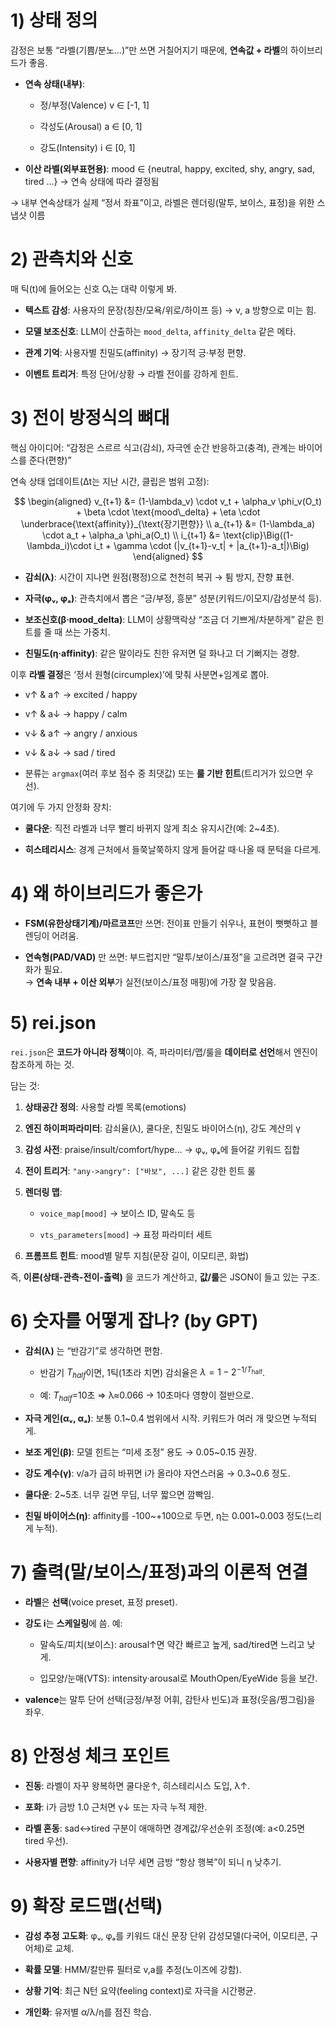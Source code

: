 # 1) 상태 정의

감정은 보통 “라벨(기쁨/분노…)”만 쓰면 거칠어지기 때문에, **연속값 + 라벨**의 하이브리드가 좋음.

- **연속 상태(내부)**:
    
    - 정/부정(Valence) v ∈ [-1, 1]
        
    - 각성도(Arousal) a ∈ [0, 1]
        
    - 강도(Intensity) i ∈ [0, 1]
        
- **이산 라벨(외부표현용)**: mood ∈ {neutral, happy, excited, shy, angry, sad, tired …} -> 연속 상태에 따라 결정됨
    

→ 내부 연속상태가 실제 “정서 좌표”이고, 라벨은 렌더링(말투, 보이스, 표정)을 위한 스냅샷 이름

# 2) 관측치와 신호

매 틱(t)에 들어오는 신호 Oₜ는 대략 이렇게 봐.

- **텍스트 감성**: 사용자의 문장(칭찬/모욕/위로/하이프 등) → v, a 방향으로 미는 힘.
    
- **모델 보조신호**: LLM이 산출하는 `mood_delta`, `affinity_delta` 같은 메타.
    
- **관계 기억**: 사용자별 친밀도(affinity) → 장기적 긍·부정 편향.
    
- **이벤트 트리거**: 특정 단어/상황 → 라벨 전이를 강하게 힌트.
    

# 3) 전이 방정식의 뼈대

핵심 아이디어: “감정은 스르르 식고(감쇠), 자극엔 순간 반응하고(충격), 관계는 바이어스를 준다(편향)”

연속 상태 업데이트(Δt는 지난 시간, 클립은 범위 고정):

$$
\begin{aligned}
v_{t+1} &= (1-\lambda_v) \cdot v_t + \alpha_v \phi_v(O_t) + \beta \cdot \text{mood\_delta} + \eta \cdot \underbrace{\text{affinity}}_{\text{장기편향}} \\
a_{t+1} &= (1-\lambda_a) \cdot a_t + \alpha_a \phi_a(O_t) \\
i_{t+1} &= \text{clip}\Big((1-\lambda_i)\cdot i_t + \gamma \cdot (|v_{t+1}-v_t| + |a_{t+1}-a_t|)\Big)
\end{aligned}
$$

- **감쇠(λ)**: 시간이 지나면 원점(평정)으로 천천히 복귀 → 튐 방지, 잔향 표현.
    
- **자극(φᵥ, φₐ)**: 관측치에서 뽑은 “긍/부정, 흥분” 성분(키워드/이모지/감성분석 등).
    
- **보조신호(β·mood_delta)**: LLM이 상황맥락상 “조금 더 기쁘게/차분하게” 같은 힌트를 줄 때 쓰는 가중치.
    
- **친밀도(η·affinity)**: 같은 말이라도 친한 유저면 덜 화나고 더 기뻐지는 경향.
    

이후 **라벨 결정**은 ‘정서 원형(circumplex)’에 맞춰 사분면+임계로 뽑아.

- v↑ & a↑ → excited / happy
    
- v↑ & a↓ → happy / calm
    
- v↓ & a↑ → angry / anxious
    
- v↓ & a↓ → sad / tired
    
- 분류는 `argmax`(여러 후보 점수 중 최댓값) 또는 **룰 기반 힌트**(트리거가 있으면 우선).
    

여기에 두 가지 안정화 장치:

- **쿨다운**: 직전 라벨과 너무 빨리 바뀌지 않게 최소 유지시간(예: 2~4초).
    
- **히스테리시스**: 경계 근처에서 들쭉날쭉하지 않게 들어갈 때·나올 때 문턱을 다르게.
    

# 4) 왜 하이브리드가 좋은가

- **FSM(유한상태기계)/마르코프**만 쓰면: 전이표 만들기 쉬우나, 표현이 뻣뻣하고 블렌딩이 어려움.
    
- **연속형(PAD/VAD)** 만 쓰면: 부드럽지만 “말투/보이스/표정”을 고르려면 결국 구간화가 필요.  
    → **연속 내부 + 이산 외부**가 실전(보이스/표정 매핑)에 가장 잘 맞음음.
    

# 5) rei.json

`rei.json`은 **코드가 아니라 정책**이야. 즉, 파라미터/맵/룰을 **데이터로 선언**해서 엔진이 참조하게 하는 것.

담는 것:

1. **상태공간 정의**: 사용할 라벨 목록(emotions)
    
2. **엔진 하이퍼파라미터**: 감쇠율(λ), 쿨다운, 친밀도 바이어스(η), 강도 계산의 γ
    
3. **감성 사전**: praise/insult/comfort/hype… → φᵥ, φₐ에 들어갈 키워드 집합
    
4. **전이 트리거**: `"any->angry": ["바보", ...]` 같은 강한 힌트 룰
    
5. **렌더링 맵**:
    
    - `voice_map[mood]` → 보이스 ID, 말속도 등
        
    - `vts_parameters[mood]` → 표정 파라미터 세트
        
6. **프롬프트 힌트**: mood별 말투 지침(문장 길이, 이모티콘, 화법)
    

즉, **이론(상태-관측-전이-출력)** 을 코드가 계산하고, **값/룰**은 JSON이 들고 있는 구조.

# 6) 숫자를 어떻게 잡나? (by GPT)

- **감쇠(λ)** 는 “반감기”로 생각하면 편함.
    
    - 반감기 $T_{half}$이면, 1틱(1초라 치면) 감쇠율은 $\lambda = 1 - 2^{-1/T_{\text{half}}}$.
        
    - 예: $T_{half}$=10초 ⇒ λ≈0.066 → 10초마다 영향이 절반으로.
        
- **자극 게인(αᵥ, αₐ)**: 보통 0.1~0.4 범위에서 시작. 키워드가 여러 개 맞으면 누적되게.
    
- **보조 게인(β)**: 모델 힌트는 “미세 조정” 용도 → 0.05~0.15 권장.
    
- **강도 계수(γ)**: v/a가 급히 바뀌면 i가 올라야 자연스러움 → 0.3~0.6 정도.
    
- **쿨다운**: 2~5초. 너무 길면 무딤, 너무 짧으면 깜빡임.
    
- **친밀 바이어스(η)**: affinity를 -100~+100으로 두면, η는 0.001~0.003 정도(느리게 누적).
    

# 7) 출력(말/보이스/표정)과의 이론적 연결

- **라벨**은 **선택**(voice preset, 표정 preset).
    
- **강도 i**는 **스케일링**에 씀. 예:
    
    - 말속도/피치(보이스): arousal↑면 약간 빠르고 높게, sad/tired면 느리고 낮게.
        
    - 입모양/눈매(VTS): intensity·arousal로 MouthOpen/EyeWide 등을 보간.
        
- **valence**는 말투 단어 선택(긍정/부정 어휘, 감탄사 빈도)과 표정(웃음/찡그림)을 좌우.
    

# 8) 안정성 체크 포인트

- **진동**: 라벨이 자꾸 왕복하면 쿨다운↑, 히스테리시스 도입, λ↑.
    
- **포화**: i가 금방 1.0 근처면 γ↓ 또는 자극 누적 제한.
    
- **라벨 혼동**: sad↔tired 구분이 애매하면 경계값/우선순위 조정(예: a<0.25면 tired 우선).
    
- **사용자별 편향**: affinity가 너무 세면 금방 “항상 행복”이 되니 η 낮추기.
    

# 9) 확장 로드맵(선택)

- **감성 추정 고도화**: φᵥ, φₐ를 키워드 대신 문장 단위 감성모델(다국어, 이모티콘, 구어체)로 교체.
    
- **확률 모델**: HMM/칼만류 필터로 v,a를 추정(노이즈에 강함).
    
- **상황 기억**: 최근 N턴 요약(feeling context)로 자극을 시간평균.
    
- **개인화**: 유저별 α/λ/η를 점진 학습.
    

